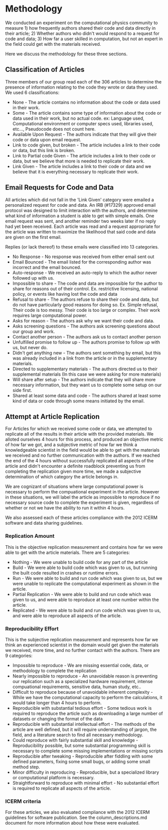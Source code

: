# Methodology

We conducted an experiment on the computational physics community to measure 1) how frequently authors shared their code and data directly in their article; 2) Whether authors who didn't would respond to a request for code and data; 3) How far a user skilled in computation, but not an expert in the field could get with the materials received.

Here we discuss the methodology for these three sections.

## Classification of Articles

Three members of our group read each of the 306 articles to determine the presence of information relating to the code they wrote or data they used. We used 6 classifications:

* None - The article contains no information about the code or data used in their work.
* Some - The article contains some type of information about the code or data used in their work, but no actual code. ex: Language used, Computational environment or computer specs used, libraries used, etc..., Pseudocode does not count here.
* Available Upon Request - The authors indicate that they will give their code or data upon email request.
* Link to code given, but broken - The article includes a link to their code or data, but this link is broken.
* Link to Partial code Given - The article includes a link to their code or data, but we believe that more is needed to replicate their work.
* Link Given - The article includes a link to their code or data and we believe that it is everything necessary to replicate their work.

## Email Requests for Code and Data

All articles which did not fall in the 'Link Given' category were emailed a personalized request for code and data. An IRB (#17329) approved email protocol was designed to limit interaction with the authors, and determine what kind of information a student is able to get with simple emails. One email request was sent, and another reminder two weeks later if no reply had yet been received. Each article was read and a request appropriate for the article was written to maximize the likelihood that said code and data are given on the first email.

Replies (or lack thereof) to these emails were classified into 13 categories.

* No Response - No response was received from either email sent out
* Email Bounced - The email listed for the corresponding author was incorrect and the email bounced.
* Auto-response - We received an auto-reply to which the author never followed up with us.
* Impossible to share - The code and data are impossible for the author to share for reasons out of their control. Ex. restrictive licensing, national policy, or events like having lost the code and data
* Refusal to share - The authors refuse to share their code and data, but do not have particularly good reasons for doing so. Ex. Simple refusal, Their code is too messy. Their code is too large or complex. Their work requires large computational power.
* Asks for reason - The authors ask why we want their code and data.
* Asks screening questions - The authors ask screening questions about our group and work.
* Contact another person - The authors ask us to contact another person
* Unfulfilled promise to follow up - The authors promise to follow up with us, but never do.
* Didn't get anything new - The authors sent something by email, but this was already included in a link from the article or in the supplementary materials.
* Directed to supplementary materials - The authors directed us to their supplemental materials (In this case we were asking for more materials)
* Will share after setup - The authors indicate that they will share more necessary information, but they want us to complete some setup on our side first.
* Shared at least some data and code - The authors shared at least some kind of data or code through some means initiated by the email.

## Attempt at Article Replication

For Articles for which we received some code or data, we attempted to replicate all of the results in their article with the provided materials. We alloted ourselves 4 hours for this process, and produced an objective metric of how far we got, and a subjective metric of how far we think a knowledgeable scientist in the field would be able to get with the materials we received and no further communication with the authors. If we reached the end of the 4 hours without successfully replicated all aspects of the article and didn't encounter a definite roadblock preventing us from completing the replication given more time, we made a subjective determination of which category the article belongs in.

We are cognizant of situations where large computational power is necessary to perform the compuational experiment in the article. However in these situations, we will label the article as impossible to reproduce if no necessary source code to complete the experiment is given, regardless of whether or not we have the ability to run it within 4 hours.

We also assessed each of these articles compliance with the 2012 ICERM software and data sharing guidelines.

### Replication Amount

This is the objective replication measurement and contains how far we were able to get with the article materials. There are 5 categories:

* Nothing - We were unable to build code for any part of the article
* Build - We were able to build code which was given to us, but running the built code resulted in crashes or runtime errors.
* Run - We were able to build and run code which was given to us, but we were unable to replicate the computational experiment as shown in the article.
* Partial Replication - We were able to build and run code which was given to us, and were able to reproduce at least one number within the article.
* Replicated - We were able to build and run code which was given to us, and were able to reproduce all aspects of the article.

### Reproducibility Effort

This is the subjective replication measurement and represents how far we think an experienced scientist in the domain would get given the materials we received, more time, and no further contact with the authors. There are 9 categories:

* Impossible to reproduce - We are missing essential code, data, or methodology to complete the replication
* Nearly impossible to reproduce - An unavoidable reason is preventing our replication such as a specialized hardware requirement, intense compuational requirements, sensitive data, human study, etc..
* Difficult to reproduce because of unavoidable inherent complexity - While we have the computational capacity to perform the calculations, it would take longer than 4 hours to perform.
* Reproducible with substantial tedious effort - Some tedious work is required to reproduce the article such as downloading a large number of datasets or changing the format of the data
* Reproducible with substantial intellectual effort - The methods of the article are well defined, but it will require understanding of jargon, the field, and a literature search to find all necessary methodology.
* Could reproduce with fairly substantial skill and knowledge - Reproducibility possible, but some substantial programming skill is necessary to complete some missing implementations or missing scripts
* Reproducible after tweaking - Reproducible after fiddling with some defined parameters, fixing some small bugs, or adding some small method step.
* Minor difficulty in reproducing - Reproducible, but a specialized library or computational platform is necessary.
* Straightforward to reproduce with minimal effort - No substantial effort is required to replicate all aspects of the article.

### ICERM criteria

For these articles, we also evaluated compliance with the 2012 ICERM guidelines for software publication. See the column_descriptions.md document for more information about how these were evaluated.
